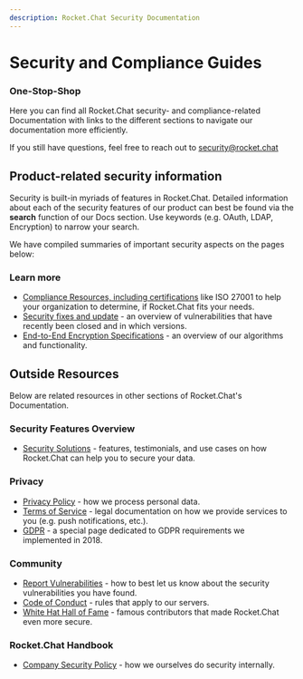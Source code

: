 ```yaml
---
description: Rocket.Chat Security Documentation
---
```


# Security and Compliance Guides

### One-Stop-Shop

Here you can find all Rocket.Chat security- and compliance-related Documentation with links to the different sections to navigate our documentation more efficiently.

If you still have questions, feel free to reach out to [security@rocket.chat](mailto:security@rocket.chat)

## Product-related security information

Security is built-in myriads of features in Rocket.Chat. Detailed information about each of the security features of our product can best be found via the **search** function of our Docs section. Use keywords \(e.g. OAuth, LDAP, Encryption\) to narrow your search.

We have compiled summaries of important security aspects on the pages below:

### Learn more

* [Compliance Resources, including certifications](compliance-resources.md) like ISO 27001 to help your organization to determine, if Rocket.Chat fits your needs.
* [Security fixes and update](https://docs.rocket.chat/guides/security/security-updates) - an overview of vulnerabilities that have recently been closed and in which versions.
* [End-to-End Encryption Specifications](https://docs.rocket.chat/guides/security/end-to-end-encryption-algorithms) - an overview of our algorithms and functionality.

## Outside Resources

Below are related resources in other sections of Rocket.Chat's Documentation.

### Security Features Overview

* [Security Solutions](https://rocket.chat/security) - features, testimonials, and use cases on how Rocket.Chat can help you to secure your data.

### Privacy

* [Privacy Policy](https://rocket.chat/privacy) - how we process personal data.
* [Terms of Service](https://rocket.chat/terms) - legal documentation on how we provide services to you \(e.g. push notifications, etc.\).
* [GDPR](https://rocket.chat/gdpr) - a special page dedicated to GDPR requirements we implemented in 2018.

### Community

* [Report Vulnerabilities](https://docs.rocket.chat/contributing/security/) - how to best let us know about the security vulnerabilities you have found.
* [Code of Conduct](https://rocket.chat/code-of-conduct) - rules that apply to our servers.
* [White Hat Hall of Fame](https://docs.rocket.chat/contributors/contributing/security#whitehat-hall-of-fame) - famous contributors that made Rocket.Chat even more secure.

### Rocket.Chat Handbook

* [Company Security Policy](https://rocket.chat/handbook/operations/security-policy/) - how we ourselves do security internally.

